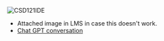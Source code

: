 ![CSD121IDE](https://github.com/user-attachments/assets/979bb4d2-af11-4893-b0d5-f706ada636c3)
  - Attached image in LMS in case this doesn't work.
  - [Chat GPT conversation](https://chatgpt.com/share/682790c8-5bac-800b-9a57-0fcd1f229698)

